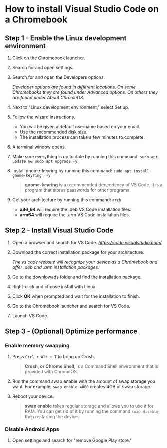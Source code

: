 # How to install Visual Studio Code on a Chromebook

## Step 1 - Enable the Linux development environment

1. Click on the Chromebook launcher.

2. Search for and open settings.

3. Search for and open the Developers options.

    *Developer options are found in different locations. On some Chromebooks they are found under Advanced options. On others they are found under About ChromeOS.*
    
4. Next to "Linux development environment," select Set up. 

5. Follow the wizard instructions.
    - You will be given a default username based on your email.
    - Use the recommended disk size.
    - The installation process can take a few minutes to complete.

6. A terminal window opens. 

7. Make sure everything is up to date by running this command: `sudo apt update && sudo apt upgrade -y`

8. Install gnome-keyring by running this command: `sudo apt install gnome-keyring  -y`

    > **gnome-keyring** is a recommended dependency of VS Code. It is a program that stores passwords for other programs.

9. Get your architecture by running this command: `arch` 
    - **x86_64** will require the .deb VS Code installation files.
    - **arm64** will require the .arm VS Code installation files.

## Step 2 - Install Visual Studio Code

1. Open a browser and search for VS Code. *https://code.visualstudio.com/*

2. Download
 the correct installation package for your architecture. 

    *The vs code website will recognize your device as a Chromebook and offer .deb and .arm installation packages.*

3. Go to the downlowads folder and find the installation package.

4. Right-click and choose install with Linux.

5. Click **OK** when prompted and wait for the installation to finish.

6. Go to the Chromebook launcher and search for VS Code.

7. Launch VS Code.

## Step 3 - (Optional) Optimize performance

### Enable memory swapping

1.  Press `Ctrl + Alt + T` to bring up Crosh.

    > **Crosh, or Chrome Shell**, is a Command Shell environment that is provided with ChromeOS.

2. Run the command swap enable with the amount of swap storage you want. For example, `swap enable 4000` creates 4GB of swap storage.

3. Reboot your device.

    > **swap enable** takes regular storage and allows you to use it for RAM. You can get rid of it by running the command `swap disable`, then restarting the device.

### Disable Android Apps

1. Open settings and search for "remove Google Play store."